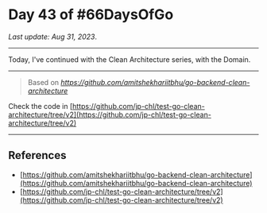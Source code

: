 # Day 43 of #66DaysOfGo

_Last update:  Aug 31, 2023_.

---

Today, I've continued with the Clean Architecture series, with the Domain.

---

> Based on _https://github.com/amitshekhariitbhu/go-backend-clean-architecture_

Check the code in [https://github.com/jp-chl/test-go-clean-architecture/tree/v2](https://github.com/jp-chl/test-go-clean-architecture/tree/v2)

---

## References

- [https://github.com/amitshekhariitbhu/go-backend-clean-architecture](https://github.com/amitshekhariitbhu/go-backend-clean-architecture)
- [https://github.com/jp-chl/test-go-clean-architecture/tree/v2](https://github.com/jp-chl/test-go-clean-architecture/tree/v2)
